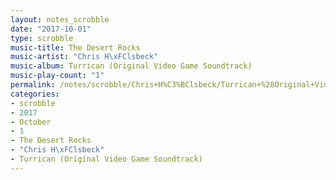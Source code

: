 ```yaml
---
layout: notes_scrobble
date: "2017-10-01"
type: scrobble
music-title: The Desert Rocks
music-artist: "Chris H\xFClsbeck"
music-album: Turrican (Original Video Game Soundtrack)
music-play-count: "1"
permalink: /notes/scrobble/Chris+H%C3%BClsbeck/Turrican+%28Original+Video+Game+Soundtrack%29/7e05e9f65af41997ff86bdc140588e1cffcfd5cc.html
categories:
- scrobble
- 2017
- October
- 1
- The Desert Rocks
- "Chris H\xFClsbeck"
- Turrican (Original Video Game Soundtrack)
---
```

